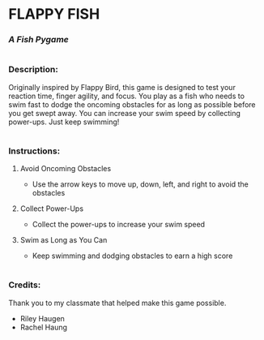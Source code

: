 # FLAPPY FISH
### *A Fish Pygame*
#
### Description:
Originally inspired by Flappy Bird, this game is designed to test
your reaction time, finger agility, and focus. You play as a fish
who needs to swim fast to dodge the oncoming obstacles for as long
as possible before you get swept away. You can increase your
swim speed by collecting power-ups. Just keep swimming!
#
### Instructions:
1) Avoid Oncoming Obstacles
   - Use the arrow keys to move up, down, left, and right to avoid the
   obstacles

2) Collect Power-Ups
    - Collect the power-ups to increase your swim speed

3) Swim as Long as You Can
    - Keep swimming and dodging obstacles to earn a high score
#
### Credits:
Thank you to my classmate that helped make this game possible.
- Riley Haugen
- Rachel Haung